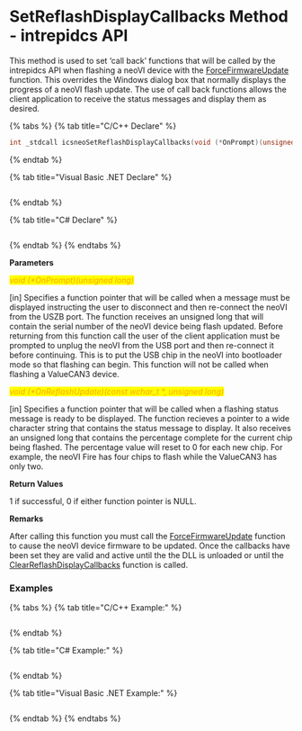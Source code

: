 # SetReflashDisplayCallbacks Method - intrepidcs API

This method is used to set ‘call back’ functions that will be called by the intrepidcs API when flashing a neoVI device with the [ForceFirmwareUpdate](forcefirmwareupdate-method-intrepidcs-api.md) function. This overrides the Windows dialog box that normally displays the progress of a neoVI flash update. The use of call back functions allows the client application to receive the status messages and display them as desired.

{% tabs %}
{% tab title="C/C++ Declare" %}
```cpp
int _stdcall icsneoSetReflashDisplayCallbacks(void (*OnPrompt)(unsigned long), void (*OnReflashUpdate)(const wchar_t *, unsigned long));
```
{% endtab %}

{% tab title="Visual Basic .NET Declare" %}
```vbnet
```
{% endtab %}

{% tab title="C# Declare" %}
```csharp
```
{% endtab %}
{% endtabs %}

**Parameters**

_<mark style="color:orange;">void (\*OnPrompt)(unsigned long)</mark>_

\[in] Specifies a function pointer that will be called when a message must be displayed instructing the user to disconnect and then re-connect the neoVI from the USZB port. The function receives an unsigned long that will contain the serial number of the neoVI device being flash updated. Before returning from this function call the user of the client application must be prompted to unplug the neoVI from the USB port and then re-connect it before continuing. This is to put the USB chip in the neoVI into bootloader mode so that flashing can begin. This function will not be called when flashing a ValueCAN3 device.

_<mark style="color:orange;">void (\*OnReflashUpdate)(const wchar\_t \*, unsigned long)</mark>_

\[in] Specifies a function pointer that will be called when a flashing status message is ready to be displayed. The function recieves a pointer to a wide character string that contains the status message to display. It also receives an unsigned long that contains the percentage complete for the current chip being flashed. The percentage value will reset to 0 for each new chip. For example, the neoVI Fire has four chips to flash while the ValueCAN3 has only two.

**Return Values**

1 if successful, 0 if either function pointer is NULL.

**Remarks**

After calling this function you must call the [ForceFirmwareUpdate](forcefirmwareupdate-method-intrepidcs-api.md) function to cause the neoVI device firmware to be updated. Once the callbacks have been set they are valid and active until the the DLL is unloaded or until the [ClearReflashDisplayCallbacks](clearreflashdisplaycallbacks-method-intrepidcs-api.md) function is called.

### Examples

{% tabs %}
{% tab title="C/C++ Example:" %}
```cpp
```
{% endtab %}

{% tab title="C# Example:" %}
```csharp
```
{% endtab %}

{% tab title="Visual Basic .NET Example:" %}
```vbnet
```
{% endtab %}
{% endtabs %}
